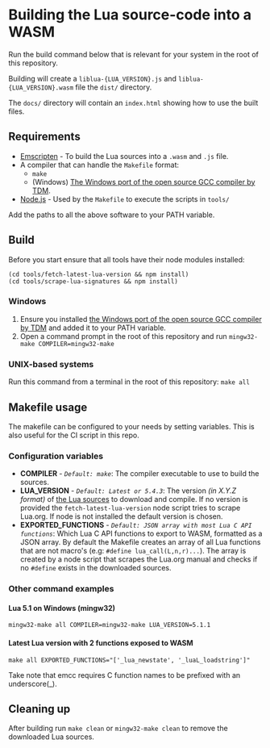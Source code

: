 # Building the Lua source-code into a WASM

Run the build command below that is relevant for your system in the root of this repository. 

Building will create a `liblua-{LUA_VERSION}.js` and `liblua-{LUA_VERSION}.wasm` file the `dist/` directory. 

The `docs/` directory will contain an `index.html` showing how to use the built files.

## Requirements

* [Emscripten](https://emscripten.org/docs/getting_started/downloads.html) - To build the Lua sources into a `.wasm` and `.js` file.
* A compiler that can handle the `Makefile` format:
  * `make`
  * (Windows) [The Windows port of the open source GCC compiler by TDM](https://jmeubank.github.io/tdm-gcc/).
* [Node.js](https://nodejs.org/en/download/) - Used by the `Makefile` to execute the scripts in `tools/`
  
Add the paths to all the above software to your PATH variable.

## Build

Before you start ensure that all tools have their node modules installed:
```
(cd tools/fetch-latest-lua-version && npm install)
(cd tools/scrape-lua-signatures && npm install)
```

### Windows

1. Ensure you installed [the Windows port of the open source GCC compiler by TDM](https://jmeubank.github.io/tdm-gcc/) and added it to your PATH variable.
2. Open a command prompt in the root of this repository and run 
`mingw32-make COMPILER=mingw32-make`

### UNIX-based systems

Run this command from a terminal in the root of this repository: 
`make all`

## Makefile usage

The makefile can be configured to your needs by setting variables. This is also useful for the CI script in this repo.

### Configuration variables

* **COMPILER** - _`Default: make`_: The compiler executable to use to build the sources.
* **LUA_VERSION** - _`Default: Latest or 5.4.3`_: The version _(in X.Y.Z format)_ of [the Lua sources](https://www.lua.org/ftp/) to download and compile. If no version is provided the `fetch-latest-lua-version` node script tries to scrape Lua.org. If node is not installed the default version is chosen.
* **EXPORTED_FUNCTIONS** - _`Default: JSON array with most Lua C API functions`_: Which Lua C API functions to export to WASM, formatted as a JSON array. By default the Makefile creates an array of all Lua functions that are not macro's (e.g: `#define lua_call(L,n,r)...`). The array is created by a node script that scrapes the Lua.org manual and checks if no `#define` exists in the downloaded sources.

### Other command examples

#### Lua 5.1 on Windows (mingw32)
```
mingw32-make all COMPILER=mingw32-make LUA_VERSION=5.1.1
```

#### Latest Lua version with 2 functions exposed to WASM
```
make all EXPORTED_FUNCTIONS="['_lua_newstate', '_luaL_loadstring']"
```
Take note that emcc requires C function names to be prefixed with an underscore(_).


## Cleaning up

After building run `make clean` or `mingw32-make clean` to remove the downloaded Lua sources.